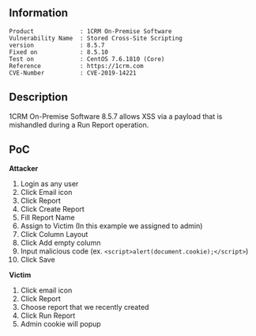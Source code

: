 Information
---
```
Product             : 1CRM On-Premise Software
Vulnerability Name  : Stored Cross-Site Scripting
version             : 8.5.7
Fixed on            : 8.5.10
Test on             : CentOS 7.6.1810 (Core)
Reference           : https://1crm.com
CVE-Number          : CVE-2019-14221
```

Description
---
1CRM On-Premise Software 8.5.7 allows XSS via a payload that is mishandled during a Run Report operation.

PoC
---
**Attacker**
1. Login as any user
2. Click Email icon
3. Click Report
4. Click Create Report
5. Fill Report Name
6. Assign to Victim (In this example we assigned to admin)
7. Click Column Layout
8. Click Add empty column
9. Input malicious code (ex. ```<script>alert(document.cookie);</script>```)
10. Click Save

**Victim**
1. Click email icon
2. Click Report
3. Choose report that we recently created
4. Click Run Report
5. Admin cookie will popup
